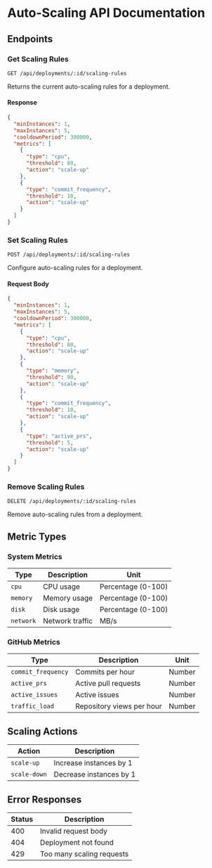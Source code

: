 # Auto-Scaling API Documentation

## Endpoints

### Get Scaling Rules

```http
GET /api/deployments/:id/scaling-rules
```

Returns the current auto-scaling rules for a deployment.

#### Response

```json
{
  "minInstances": 1,
  "maxInstances": 5,
  "cooldownPeriod": 300000,
  "metrics": [
    {
      "type": "cpu",
      "threshold": 80,
      "action": "scale-up"
    },
    {
      "type": "commit_frequency",
      "threshold": 10,
      "action": "scale-up"
    }
  ]
}
```

### Set Scaling Rules

```http
POST /api/deployments/:id/scaling-rules
```

Configure auto-scaling rules for a deployment.

#### Request Body

```json
{
  "minInstances": 1,
  "maxInstances": 5,
  "cooldownPeriod": 300000,
  "metrics": [
    {
      "type": "cpu",
      "threshold": 80,
      "action": "scale-up"
    },
    {
      "type": "memory",
      "threshold": 90,
      "action": "scale-up"
    },
    {
      "type": "commit_frequency",
      "threshold": 10,
      "action": "scale-up"
    },
    {
      "type": "active_prs",
      "threshold": 5,
      "action": "scale-up"
    }
  ]
}
```

### Remove Scaling Rules

```http
DELETE /api/deployments/:id/scaling-rules
```

Remove auto-scaling rules from a deployment.

## Metric Types

### System Metrics

| Type | Description | Unit |
|------|-------------|------|
| `cpu` | CPU usage | Percentage (0-100) |
| `memory` | Memory usage | Percentage (0-100) |
| `disk` | Disk usage | Percentage (0-100) |
| `network` | Network traffic | MB/s |

### GitHub Metrics

| Type | Description | Unit |
|------|-------------|------|
| `commit_frequency` | Commits per hour | Number |
| `active_prs` | Active pull requests | Number |
| `active_issues` | Active issues | Number |
| `traffic_load` | Repository views per hour | Number |

## Scaling Actions

| Action | Description |
|--------|-------------|
| `scale-up` | Increase instances by 1 |
| `scale-down` | Decrease instances by 1 |

## Error Responses

| Status | Description |
|--------|-------------|
| 400 | Invalid request body |
| 404 | Deployment not found |
| 429 | Too many scaling requests |
